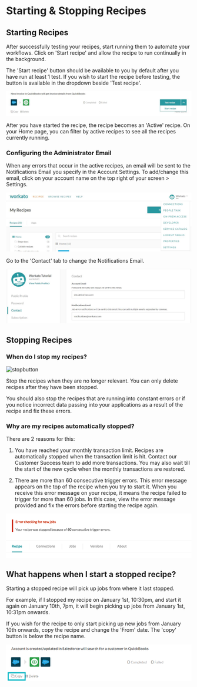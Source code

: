 # Starting & Stopping Recipes

## Starting Recipes

After successfully testing your recipes, start running them to automate your workflows. Click on 'Start recipe' and allow the recipe to run continually in the background. 

The 'Start recipe' button should be available to you by default after you have run at least 1 test. If you wish to start the recipe before testing, the button is available in the dropdown beside 'Test recipe'.

![Teststart](/_uploads/testing-recipes/Teststart.JPG)

After you have started the recipe, the recipe becomes an 'Active' recipe. On your Home page, you can filter by active recipes to see all the recipes currently running.


### Configuring the Administrator Email
When any errors that occur in the active recipes, an email will be sent to the Notifications Email you specify in the Account Settings. To add/change this email, click on your account name on the top right of your screen > Settings. 

![settingsdropdown](/_uploads/startstop/settingsdropdown.JPG)

Go to the 'Contact' tab to change the Notifications Email.

![notemail](/_uploads/startstop/notemail.JPG)

## Stopping Recipes

### When do I stop my recipes?

![stopbutton](/_uploads/startstop/startbutton.JPG)

Stop the recipes when they are no longer relevant. You can only delete recipes after they have been stopped. 

You should also stop the recipes that are running into constant errors or if you notice incorrect data passing into your applications as a result of the recipe and fix these errors.

### Why are my recipes automatically stopped?
There are 2 reasons for this: 

  1. You have reached your monthly transaction limit. Recipes are automatically stopped when the transaction limit is hit. Contact our Customer Success team to add more transactions. You may also wait till the start of the new cycle when the monthly transactions are restored.
  
  2. There are more than 60 consecutive trigger errors. This error message appears on the top of the recipe when you try to start it.
  When you receive this error message on your recipe, it means the recipe failed to trigger for more than 60 jobs. In this case, view the error message provided and fix the errors before starting the recipe again.
  
  ![consecerror](/_uploads/startstop/consecerror.png)
  
## What happens when I start a stopped recipe?
Starting a stopped recipe will pick up jobs from where it last stopped. 

For example, if I stopped my recipe on January 1st, 10:30pm, and start it again on January 10th, 7pm, it will begin picking up jobs from January 1st, 10:31pm onwards. 

If you wish for the recipe to only start picking up new jobs from January 10th onwards, copy the recipe and change the 'From' date. The 'copy' button is below the recipe name. 

![copyrecipe](/_uploads/startstop/copyrecipe.png)





